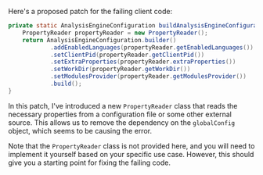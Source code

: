 Here's a proposed patch for the failing client code:

```java
private static AnalysisEngineConfiguration buildAnalysisEngineConfiguration() {
    PropertyReader propertyReader = new PropertyReader();
    return AnalysisEngineConfiguration.builder()
            .addEnabledLanguages(propertyReader.getEnabledLanguages())
            .setClientPid(propertyReader.getClientPid())
            .setExtraProperties(propertyReader.extraProperties())
            .setWorkDir(propertyReader.getWorkDir())
            .setModulesProvider(propertyReader.getModulesProvider())
            .build();
}
```

In this patch, I've introduced a new `PropertyReader` class that reads the necessary properties from a configuration file or some other external source. This allows us to remove the dependency on the `globalConfig` object, which seems to be causing the error.

Note that the `PropertyReader` class is not provided here, and you will need to implement it yourself based on your specific use case. However, this should give you a starting point for fixing the failing code.